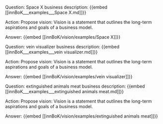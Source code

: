Question: Space X business description:
{{embed [[innBoK___examples___Space X.md]]}}

Action: Propose vision: Vision is a statement that outlines the long-term aspirations and goals of a business model.

Answer:
{{embed [[innBoK/vision/examples/Space X]]}}

Question: vein visualizer business description:
{{embed [[innBoK___examples___vein visualizer.md]]}}

Action: Propose vision: Vision is a statement that outlines the long-term aspirations and goals of a business model.

Answer:
{{embed [[innBoK/vision/examples/vein visualizer]]}}

Question: extinguished animals meat business description:
{{embed [[innBoK___examples___extinguished animals meat.md]]}}

Action: Propose vision: Vision is a statement that outlines the long-term aspirations and goals of a business model.

Answer:
{{embed [[innBoK/vision/examples/extinguished animals meat]]}}














